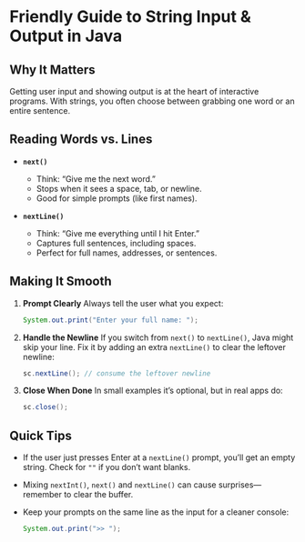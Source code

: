 # Friendly Guide to String Input & Output in Java

## Why It Matters

Getting user input and showing output is at the heart of interactive programs. With strings, you often choose between grabbing one word or an entire sentence.

## Reading Words vs. Lines

- **`next()`**

  - Think: “Give me the next word.”
  - Stops when it sees a space, tab, or newline.
  - Good for simple prompts (like first names).

- **`nextLine()`**

  - Think: “Give me everything until I hit Enter.”
  - Captures full sentences, including spaces.
  - Perfect for full names, addresses, or sentences.

## Making It Smooth

1. **Prompt Clearly**
   Always tell the user what you expect:

   ```java
   System.out.print("Enter your full name: ");
   ```

2. **Handle the Newline**
   If you switch from `next()` to `nextLine()`, Java might skip your line. Fix it by adding an extra `nextLine()` to clear the leftover newline:

   ```java
   sc.nextLine(); // consume the leftover newline
   ```

3. **Close When Done**
   In small examples it’s optional, but in real apps do:

   ```java
   sc.close();
   ```

## Quick Tips

- If the user just presses Enter at a `nextLine()` prompt, you’ll get an empty string. Check for `""` if you don’t want blanks.
- Mixing `nextInt()`, `next()` and `nextLine()` can cause surprises—remember to clear the buffer.
- Keep your prompts on the same line as the input for a cleaner console:

  ```java
  System.out.print(">> ");
  ```
